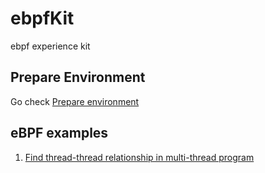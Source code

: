 # ebpfKit  

ebpf experience kit

## Prepare Environment  

Go check [Prepare environment](https://github.com/mjace/ebpfKit/blob/master/docs/prepare.md)  

## eBPF examples  

1. [Find thread-thread relationship in multi-thread program](https://github.com/mJace/ebpfKit/blob/master/Examples/cpp/README.md)
